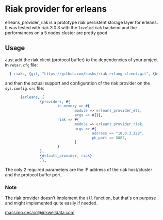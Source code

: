 Riak provider for erleans
=====

erleans_provider_riak is a prototype riak persistent storage layer for erleans.
It was tested with riak 3.0.3 with the `leveled` riak backend and the performances on a 5 nodes cluster are pretty good.

## Usage

Just add the riak client (protocol buffer) to the dependencies of your project in `rebar.cfg` file:

``` erlang
  { riakc, {git, "https://github.com/basho/riak-erlang-client.git", {branch, "develop-3.0"}}}
```

and then the actual support and configuration of the riak provider on the `sys.config.src` file:

``` erlang
       {erleans, [
                {providers, #{
                        in_memory => #{ 
                                module => erleans_provider_ets,
                                args => #{}},                        
                        riak => #{
                                module => erleans_provider_riak,
                                args => #{ 
                                        address => "10.0.3.228", 
                                        pb_port => 8087, 
                                }
                        }
                },
                {default_provider, riak}
                ]},
```

The only 2 required parameters are the IP address of the riak host/cluster and the protocol buffer port.

### Note

The riak provider doesn't implement the `all` function, but that's on purpose and might implemented quite easily if needed.

massimo.cesaro@inkwelldata.com
